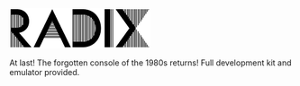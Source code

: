 ![Radix Logo](/radix.png)

At last! The forgotten console of the 1980s returns! Full development kit and emulator provided.
